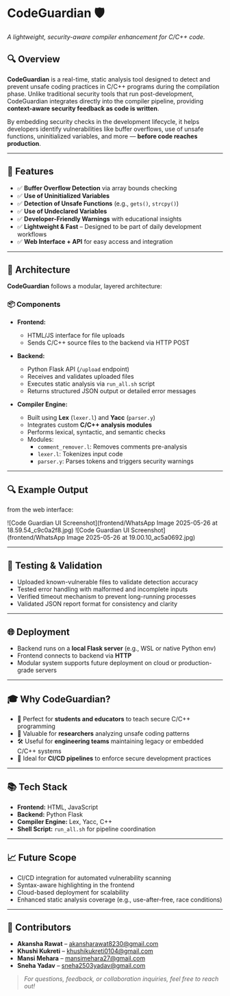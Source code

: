 # CodeGuardian 🛡️  
*A lightweight, security-aware compiler enhancement for C/C++ code.*

## 🔍 Overview

**CodeGuardian** is a real-time, static analysis tool designed to detect and prevent unsafe coding practices in C/C++ programs during the compilation phase. Unlike traditional security tools that run post-development, CodeGuardian integrates directly into the compiler pipeline, providing **context-aware security feedback as code is written**.

By embedding security checks in the development lifecycle, it helps developers identify vulnerabilities like buffer overflows, use of unsafe functions, uninitialized variables, and more — **before code reaches production**.

---

## 🚀 Features

- ✅ **Buffer Overflow Detection** via array bounds checking  
- ✅ **Use of Uninitialized Variables**  
- ✅ **Detection of Unsafe Functions** (e.g., `gets()`, `strcpy()`)  
- ✅ **Use of Undeclared Variables**  
- ✅ **Developer-Friendly Warnings** with educational insights  
- ✅ **Lightweight & Fast** – Designed to be part of daily development workflows  
- ✅ **Web Interface + API** for easy access and integration  

---

## 🔧 Architecture

**CodeGuardian** follows a modular, layered architecture:

### 📦 Components
- **Frontend:**  
  - HTML/JS interface for file uploads  
  - Sends C/C++ source files to the backend via HTTP POST

- **Backend:**  
  - Python Flask API (`/upload` endpoint)  
  - Receives and validates uploaded files  
  - Executes static analysis via `run_all.sh` script  
  - Returns structured JSON output or detailed error messages

- **Compiler Engine:**  
  - Built using **Lex** (`lexer.l`) and **Yacc** (`parser.y`)  
  - Integrates custom **C/C++ analysis modules**  
  - Performs lexical, syntactic, and semantic checks  
  - Modules:
    - `comment_remover.l`: Removes comments pre-analysis  
    - `lexer.l`: Tokenizes input code  
    - `parser.y`: Parses tokens and triggers security warnings  

---

## 🔍 Example Output
 from the web interface:

![Code Guardian UI Screenshot](frontend/WhatsApp Image 2025-05-26 at 18.59.54_c9c0a2f8.jpg)
![Code Guardian UI Screenshot](frontend/WhatsApp Image 2025-05-26 at 19.00.10_ac5a0692.jpg)

---

## 🧪 Testing & Validation

- Uploaded known-vulnerable files to validate detection accuracy  
- Tested error handling with malformed and incomplete inputs  
- Verified timeout mechanism to prevent long-running processes  
- Validated JSON report format for consistency and clarity  

---

## 🌐 Deployment

- Backend runs on a **local Flask server** (e.g., WSL or native Python env)  
- Frontend connects to backend via **HTTP**  
- Modular system supports future deployment on cloud or production-grade servers  

---

## 🎓 Why CodeGuardian?

- 📘 Perfect for **students and educators** to teach secure C/C++ programming  
- 🧪 Valuable for **researchers** analyzing unsafe coding patterns  
- 🛠️ Useful for **engineering teams** maintaining legacy or embedded C/C++ systems  
- 🔄 Ideal for **CI/CD pipelines** to enforce secure development practices  

---

## 📚 Tech Stack

- **Frontend:** HTML, JavaScript  
- **Backend:** Python Flask  
- **Compiler Engine:** Lex, Yacc, C++  
- **Shell Script:** `run_all.sh` for pipeline coordination  

---

## 📈 Future Scope

- CI/CD integration for automated vulnerability scanning  
- Syntax-aware highlighting in the frontend  
- Cloud-based deployment for scalability  
- Enhanced static analysis coverage (e.g., use-after-free, race conditions)

---

## 👥 Contributors

- **Akansha Rawat** – akansharawat8230@gmail.com  
- **Khushi Kukreti** – khushikukreti0104@gmail.com   
- **Mansi Mehara** – mansimehara27@gmail.com
- **Sneha Yadav** – sneha2503yadav@gmail.com  

> _For questions, feedback, or collaboration inquiries, feel free to reach out!_
